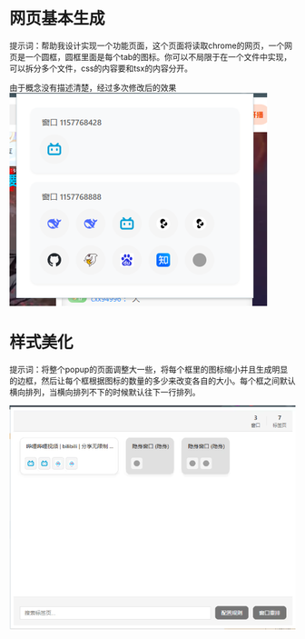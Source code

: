 # 网页基本生成
提示词：帮助我设计实现一个功能页面，这个页面将读取chrome的网页，一个网页是一个圆框，圆框里面是每个tab的图标。你可以不局限于在一个文件中实现，可以拆分多个文件，css的内容要和tsx的内容分开。

由于概念没有描述清楚，经过多次修改后的效果
![](../../youdaonote-images/Pasted%20image%2020250223230641.png)

# 样式美化

提示词：将整个popup的页面调整大一些，将每个框里的图标缩小并且生成明显的边框，然后让每个框根据图标的数量的多少来改变各自的大小。每个框之间默认横向排列，当横向排列不下的时候默认往下一行排列。

![](../../youdaonote-images/Pasted%20image%2020250303002856.png)